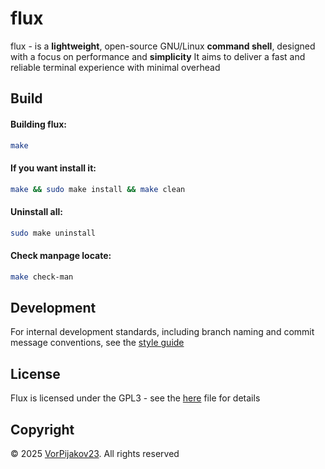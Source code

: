 # flux
flux - is a **lightweight**, open-source GNU/Linux **command shell**, designed with a focus on performance and **simplicity**
It aims to deliver a fast and reliable terminal experience with minimal overhead

## Build
#### Building flux:
```bash
make
```

#### If you want install it:
```bash
make && sudo make install && make clean
```

#### Uninstall all:
```bash
sudo make uninstall
```

#### Check manpage locate:
```bash
make check-man
```

## Development
For internal development standards, including branch naming and commit message conventions, see the [style guide](STYLEGUIDE.md)

## License
Flux is licensed under the GPL3 - see the [here](LICENSE) file for details

## Copyright
© 2025 [VorPijakov23](https://github.com/VorPijakov23). All rights reserved
